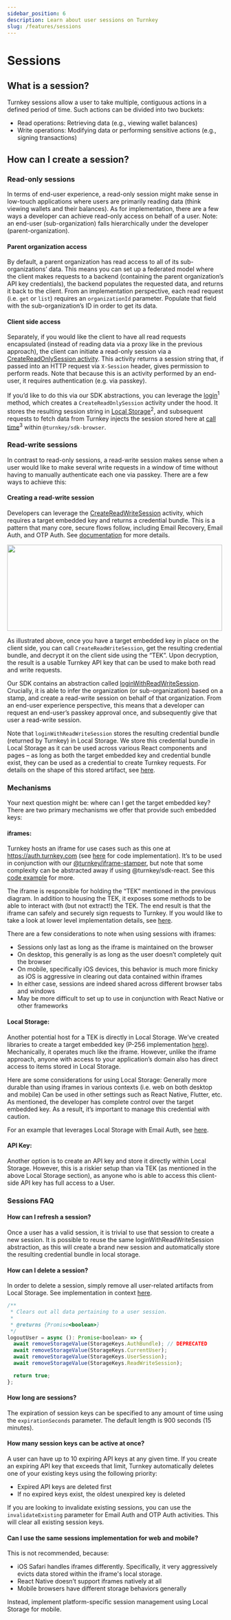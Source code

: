 ```yaml
---
sidebar_position: 6
description: Learn about user sessions on Turnkey
slug: /features/sessions
---
```


# Sessions

## What is a session?

Turnkey sessions allow a user to take multiple, contiguous actions in a defined period of time. Such actions can be divided into two buckets:

- Read operations: Retrieving data (e.g., viewing wallet balances)
- Write operations: Modifying data or performing sensitive actions (e.g., signing transactions)

## How can I create a session?

### Read-only sessions

In terms of end-user experience, a read-only session might make sense in low-touch applications where users are primarily reading data (think viewing wallets and their balances). As for implementation, there are a few ways a developer can achieve read-only access on behalf of a user. Note: an end-user (sub-organization) falls hierarchically under the developer (parent-organization).

#### Parent organization access

By default, a parent organization has read access to all of its sub-organizations’ data. This means you can set up a federated model where the client makes requests to a backend (containing the parent organization’s API key credentials), the backend populates the requested data, and returns it back to the client. From an implementation perspective, each read request (i.e. `get` or `list`) requires an `organizationId` parameter. Populate that field with the sub-organization’s ID in order to get its data.

#### Client side access

Separately, if you would like the client to have all read requests encapsulated (instead of reading data via a proxy like in the previous approach), the client can initiate a read-only session via a [CreateReadOnlySession activity](https://docs.turnkey.com/api#tag/Sessions/operation/CreateReadOnlySession). This activity returns a session string that, if passed into an HTTP request via `X-Session` header, gives permission to perform reads. Note that because this is an activity performed by an end-user, it requires authentication (e.g. via passkey).

If you’d like to do this via our SDK abstractions, you can leverage the [login](https://github.com/tkhq/sdk/blob/6b3ea14d1184c5394449ecaad2b0f445e373823f/packages/sdk-browser/src/sdk-client.ts#L231-L255)<sup>1</sup> method, which creates a `CreateReadOnlySession` activity under the hood. It stores the resulting session string in [Local Storage](https://github.com/tkhq/sdk/blob/6b3ea14d1184c5394449ecaad2b0f445e373823f/packages/sdk-browser/src/sdk-client.ts#L242-L252)<sup>2</sup>, and subsequent requests to fetch data from Turnkey injects the session stored here at [call time](https://github.com/tkhq/sdk/blob/6b3ea14d1184c5394449ecaad2b0f445e373823f/packages/sdk-browser/src/__generated__/sdk-client-base.ts#L45-L47)<sup>3</sup> within `@turnkey/sdk-browser`.

### Read-write sessions

In contrast to read-only sessions, a read-write session makes sense when a user would like to make several write requests in a window of time without having to manually authenticate each one via passkey. There are a few ways to achieve this:

#### Creating a read-write session

Developers can leverage the [CreateReadWriteSession](https://docs.turnkey.com/api#tag/Sessions/operation/CreateReadWriteSession) activity, which requires a target embedded key and returns a credential bundle. This is a pattern that many core, secure flows follow, including Email Recovery, Email Auth, and OTP Auth. See [documentation](https://docs.turnkey.com/features/email-auth#mechanism-and-cryptographic-details) for more details.

<p style={{textAlign: 'center'}}>
    <img src="/img/read_write_sessions.png" width="500" height="200"/>
</p>

As illustrated above, once you have a target embedded key in place on the client side, you can call `CreateReadWriteSession`, get the resulting credential bundle, and decrypt it on the client side using the “TEK”. Upon decryption, the result is a usable Turnkey API key that can be used to make both read and write requests.

Our SDK contains an abstraction called [loginWithReadWriteSession](https://github.com/tkhq/sdk/blob/6b3ea14d1184c5394449ecaad2b0f445e373823f/packages/sdk-browser/src/sdk-client.ts#L257-L284). Crucially, it is able to infer the organization (or sub-organization) based on a stamp, and create a read-write session on behalf of that organization. From an end-user experience perspective, this means that a developer can request an end-user’s passkey approval once, and subsequently give that user a read-write session.

Note that `loginWithReadWriteSession` stores the resulting credential bundle (returned by Turnkey) in Local Storage. We store this credential bundle in Local Storage as it can be used across various React components and pages – as long as both the target embedded key and credential bundle exist, they can be used as a credential to create Turnkey requests. For details on the shape of this stored artifact, see [here](https://github.com/tkhq/sdk/blob/9e9943387123d077fa3b7f38ef3be007291a2c8a/packages/sdk-browser/src/storage.ts#L64-L117).

### Mechanisms

Your next question might be: where can I get the target embedded key? There are two primary mechanisms we offer that provide such embedded keys:

#### iframes:

Turnkey hosts an iframe for use cases such as this one at https://auth.turnkey.com (see [here](https://github.com/tkhq/frames/tree/main/auth) for code implementation). It’s to be used in conjunction with our [@turnkey/iframe-stamper](https://docs.turnkey.com/sdks/advanced/iframe-stamper), but note that some complexity can be abstracted away if using @turnkey/sdk-react. See this [code example](https://docs.turnkey.com/embedded-wallets/code-examples/create-passkey-session) for more.

The iframe is responsible for holding the “TEK” mentioned in the previous diagram. In addition to housing the TEK, it exposes some methods to be able to interact with (but not extract!) the TEK. The end result is that the iframe can safely and securely sign requests to Turnkey. If you would like to take a look at lower level implementation details, see [here](https://github.com/tkhq/sdk/blob/main/packages/iframe-stamper/src/index.ts).

There are a few considerations to note when using sessions with iframes:
- Sessions only last as long as the iframe is maintained on the browser 
- On desktop, this generally is as long as the user doesn’t completely quit the browser 
- On mobile, specifically iOS devices, this behavior is much more finicky as iOS is aggressive in clearing out data contained within iframes
- In either case, sessions are indeed shared across different browser tabs and windows
- May be more difficult to set up to use in conjunction with React Native or other frameworks

#### Local Storage:
Another potential host for a TEK is directly in Local Storage. We’ve created libraries to create a target embedded key (P-256 implementation [here](https://github.com/tkhq/sdk/blob/6b3ea14d1184c5394449ecaad2b0f445e373823f/packages/crypto/src/crypto.ts#L268-L284)). Mechanically, it operates much like the iframe. However, unlike the iframe approach, anyone with access to your application’s domain also has direct access to items stored in Local Storage.

Here are some considerations for using Local Storage:
Generally more durable than using iframes in various contexts (i.e. web on both desktop and mobile)
Can be used in other settings such as React Native, Flutter, etc.
As mentioned, the developer has complete control over the target embedded key. As a result, it’s important to manage this credential with caution.

For an example that leverages Local Storage with Email Auth, see [here](https://github.com/tkhq/sdk/tree/main/examples/email-auth-local-storage).

#### API Key:

Another option is to create an API key and store it directly within Local Storage. However, this is a riskier setup than via TEK (as mentioned in the above Local Storage section), as anyone who is able to access this client-side API key has full access to a User.

<!-- Optional: coverage of createPasskeySession -->

### Sessions FAQ

#### How can I refresh a session?

Once a user has a valid session, it is trivial to use that session to create a new session. It is possible to reuse the same loginWithReadWriteSession abstraction, as this will create a brand new session and automatically store the resulting credential bundle in local storage.

#### How can I delete a session?

In order to delete a session, simply remove all user-related artifacts from Local Storage. See implementation in context [here](https://github.com/tkhq/sdk/blob/9e9943387123d077fa3b7f38ef3be007291a2c8a/packages/sdk-browser/src/sdk-client.ts#L242-L255).

```javascript
/**
 * Clears out all data pertaining to a user session.
 *
 * @returns {Promise<boolean>}
 */
logoutUser = async (): Promise<boolean> => {
  await removeStorageValue(StorageKeys.AuthBundle); // DEPRECATED
  await removeStorageValue(StorageKeys.CurrentUser);
  await removeStorageValue(StorageKeys.UserSession);
  await removeStorageValue(StorageKeys.ReadWriteSession);

  return true;
};
```

#### How long are sessions? 

The expiration of session keys can be specified to any amount of time using the `expirationSeconds` parameter. The default length is 900 seconds (15 minutes). 

#### How many session keys can be active at once?

A user can have up to 10 expiring API keys at any given time. If you create an expiring API key that exceeds that limit, Turnkey automatically deletes one of your existing keys using the following priority: 
- Expired API keys are deleted first
- If no expired keys exist, the oldest unexpired key is deleted

If you are looking to invalidate existing sessions, you can use the `invalidateExisting` parameter for Email Auth and OTP Auth activities. This will clear all existing session keys.

#### Can I use the same sessions implementation for web and mobile?

This is not recommended, because: 
- iOS Safari handles iframes differently. Specifically, it very aggressively evicts data stored within the iframe's local storage.
- React Native doesn’t support iframes natively at all
- Mobile browsers have different storage behaviors generally

Instead, implement platform-specific session management using Local Storage for mobile. 
